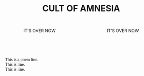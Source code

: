 <link href="https://fonts.googleapis.com/css2?family=Lora&display=swap" rel="stylesheet">
<style>
  .poem {
    font-family: 'Lora', serif;
  }
</style>

<style>
  .grid-container {
    display: grid;
    grid-template-columns: 1fr 1fr;
    gap: 3rem; /* space between items */
  }

  .grid-item {
    padding: 1rem;
    text-align: center;
  }
</style>


<style>
  div {
    margin-bottom: 2rem;
  }
</style>

<div>
<h1 style="text-align: center;">
  <strong>CULT OF AMNESIA</strong>
</h1>
</div>

<div class="grid-container">
  <div class="grid-item">IT'S OVER NOW</div>
  <div class="grid-item">IT'S OVER NOW</div>
</div>

<div class="poem">
This is a poem line.<br>
This is line. <br>
This is line. <br>
</div>

<div>
  <img "assets/illustration1.jpg">
</div>


